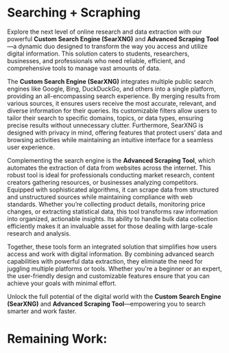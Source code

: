 # Searching + Scraphing

Explore the next level of online research and data extraction with our powerful **Custom Search Engine (SearXNG)** and **Advanced Scraping Tool**—a dynamic duo designed to transform the way you access and utilize digital information. This solution caters to students, researchers, businesses, and professionals who need reliable, efficient, and comprehensive tools to manage vast amounts of data.

The **Custom Search Engine (SearXNG)** integrates multiple public search engines like Google, Bing, DuckDuckGo, and others into a single platform, providing an all-encompassing search experience. By merging results from various sources, it ensures users receive the most accurate, relevant, and diverse information for their queries. Its customizable filters allow users to tailor their search to specific domains, topics, or data types, ensuring precise results without unnecessary clutter. Furthermore, SearXNG is designed with privacy in mind, offering features that protect users’ data and browsing activities while maintaining an intuitive interface for a seamless user experience.

Complementing the search engine is the **Advanced Scraping Tool**, which automates the extraction of data from websites across the internet. This robust tool is ideal for professionals conducting market research, content creators gathering resources, or businesses analyzing competitors. Equipped with sophisticated algorithms, it can scrape data from structured and unstructured sources while maintaining compliance with web standards. Whether you’re collecting product details, monitoring price changes, or extracting statistical data, this tool transforms raw information into organized, actionable insights. Its ability to handle bulk data collection efficiently makes it an invaluable asset for those dealing with large-scale research and analysis.

Together, these tools form an integrated solution that simplifies how users access and work with digital information. By combining advanced search capabilities with powerful data extraction, they eliminate the need for juggling multiple platforms or tools. Whether you're a beginner or an expert, the user-friendly design and customizable features ensure that you can achieve your goals with minimal effort.

Unlock the full potential of the digital world with the **Custom Search Engine (SearXNG)** and **Advanced Scraping Tool**—empowering you to search smarter and work faster.
# Remaining Work: